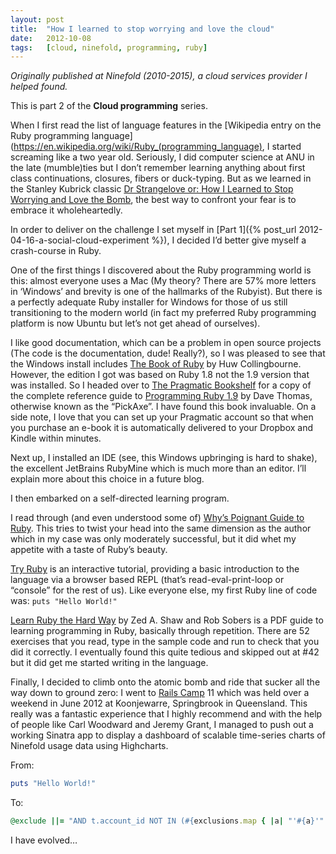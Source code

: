 ```yaml
---
layout: post
title:  "How I learned to stop worrying and love the cloud"
date:   2012-10-08
tags:   [cloud, ninefold, programming, ruby]
---
```


*Originally published at Ninefold (2010-2015), a cloud
services provider I helped found.*

This is part 2 of the **Cloud programming** series.

When I first read the list of language features in the [Wikipedia entry
on the Ruby programming
language](https://en.wikipedia.org/wiki/Ruby_(programming_language),
I started screaming like a two year old.  Seriously, I did computer science at ANU in the late
(mumble)ties but I don’t remember learning anything about first class continuations,
closures, fibers or duck-typing.  But as we learned in the Stanley
Kubrick classic [Dr Strangelove or: How I Learned to Stop Worrying and
Love the Bomb](http://www.imdb.com/title/tt0057012/),
the best way to confront your fear is to embrace it wholeheartedly.

In order to deliver on the challenge I set myself in [Part
1]({% post_url 2012-04-16-a-social-cloud-experiment %}),
I decided I’d better give myself a crash-course in Ruby.

One of the first things I discovered about the Ruby programming world is
this: almost everyone uses a Mac (My theory? There are 57% more letters
in ‘Windows’ and brevity is one of the hallmarks of the Rubyist).  But
there is a perfectly adequate Ruby installer for Windows for those of us
still transitioning to the modern world (in fact my preferred Ruby
programming platform is now Ubuntu but let’s not get ahead of
ourselves).

I like good documentation, which can be a problem in open source
projects (The code is the documentation, dude! Really?), so I was
pleased to see that the Windows install includes
[The Book of Ruby](https://www.amazon.com.au/Book-Ruby-Hands--Guide-Adventurous-ebook/dp/B005EI84QA/ref=sr_1_4?s=digital-text&ie=UTF8&qid=1469689781&sr=1-4)
by Huw Collingbourne. However, the edition I got was based on Ruby 1.8 not the
1.9 version that was installed. So I headed over to [The Pragmatic
Bookshelf](https://pragprog.com/) for a copy of the complete reference guide to [Programming Ruby
1.9](https://pragprog.com/book/ruby4/programming-ruby-1-9-2-0)
by Dave Thomas, otherwise known as the “PickAxe”. I have found this
book invaluable. On a side note, I love that you can set up your
Pragmatic account so that when you purchase an e-book it is
automatically delivered to your Dropbox and Kindle within minutes.

Next up, I installed an IDE (see, this Windows upbringing is hard to
shake), the excellent JetBrains RubyMine which is much more than an
editor.  I’ll explain more about this choice in a future blog.

I then embarked on a self-directed learning program.

I read through (and even understood some of) [Why’s Poignant Guide to
Ruby](http://poignant.guide/). This tries to twist your head into the same dimension as the
author which in my case was only moderately successful, but it did whet
my appetite with a taste of Ruby’s beauty.

[Try Ruby](http://tryruby.org/) is an interactive tutorial, providing a basic introduction to
the language via a browser based REPL (that’s read-eval-print-loop or
“console” for the rest of us). Like everyone else, my first Ruby line of
code was: `puts "Hello World!"`

[Learn Ruby the Hard Way](http://learnrubythehardway.org/) by Zed A. Shaw and Rob Sobers is a PDF guide to
learning programming in Ruby, basically through repetition. There are 52
exercises that you read, type in the sample code and run to check that
you did it correctly. I eventually found this quite tedious and skipped
out at #42 but it did get me started writing in the language.

Finally, I decided to climb onto the atomic bomb and ride that sucker
all the way down to ground zero: I went to [Rails
Camp](http://railscamps.com/)  11 which was held
over a weekend in June 2012 at Koonjewarre, Springbrook in Queensland. This
really was a fantastic experience that I highly recommend and with the
help of people like Carl Woodward and Jeremy Grant, I managed to push
out a working Sinatra app to display a dashboard of scalable time-series
charts of Ninefold usage data using Highcharts.

From:

```ruby
puts "Hello World!"
```

To:

```ruby
@exclude ||= "AND t.account_id NOT IN (#{exclusions.map { |a| "'#{a}'" }.join(",") })" unless exclusions.nil?
```

I have evolved…
